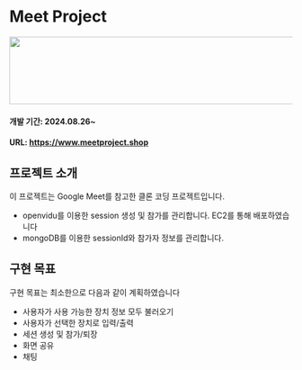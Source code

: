 # Meet Project

<p align="center">
  <img src='https://github.com/user-attachments/assets/3fb00868-65d8-492e-8213-1451b50d8639' width="750" height="120"/>
</p>

#### 개발 기간: 2024.08.26~ </br>
#### URL: https://www.meetproject.shop

## 프로젝트 소개
이 프로젝트는 Google Meet를 참고한 클론 코딩 프로젝트입니다.<br>

- openvidu를 이용한 session 생성 및 참가를 관리합니다. EC2를 통해 배포하였습니다
- mongoDB를 이용한 sessionId와 참가자 정보를 관리합니다.

## 구현 목표
구현 목표는 최소한으로 다음과 같이 계획하였습니다<br>
- 사용자가 사용 가능한 장치 정보 모두 불러오기
- 사용자가 선택한 장치로 입력/출력
- 세션 생성 및 참가/퇴장
- 화면 공유
- 채팅
